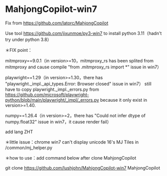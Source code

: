 # MahjongCopilot-win7

Fix from https://github.com/latorc/MahjongCopilot

Use tool https://github.com/jixunmoe/py3-win7 to install python 3.11（hadn't try under python 3.8）

＊FIX point：

mitmproxy==9.0.1（in version>=10，mitmproxy_rs has been splited from mitmproxy and cause compile "from .mitmproxy_rs import *" issue in win7）

playwright==1.29（in version>=1.30，there has "playwright._impl._api_types.Error: Browser closed" issue in win7）
still have to copy playwright._impl._errors.py from https://github.com/microsoft/playwright-python/blob/main/playwright/_impl/_errors.py because it only exist in version>=1.40.

numpy==1.26.4（in version>=2，there has "Could not infer dtype of numpy.float32" issue in win7，it cause render fail）

add lang ZHT

＊little issue：chrome win7 can't display unicode 16's MJ Tiles in /common/mj_helper.py

＊how to use：add command below after clone MahjongCopilot

git clone https://github.com/lushjohn/MahjongCopilot-win7 MahjongCopilot


